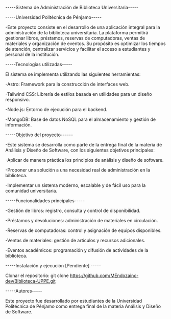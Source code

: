 -----Sistema de Administración de Biblioteca Universitaria-----

-----Universidad Politécnica de Pénjamo-----

-Este proyecto consiste en el desarrollo de una aplicación integral para la administración de la biblioteca universitaria. La plataforma permitirá gestionar libros, préstamos, reservas de computadoras, ventas de materiales y organización de eventos. Su propósito es optimizar los tiempos de atención, centralizar servicios y facilitar el acceso a estudiantes y personal de la institución.

-----Tecnologías utilizadas-----

El sistema se implementa utilizando las siguientes herramientas:

-Astro: Framework para la construcción de interfaces web.

-Tailwind CSS: Librería de estilos basada en utilidades para un diseño responsivo.

-Node.js: Entorno de ejecución para el backend.

-MongoDB: Base de datos NoSQL para el almacenamiento y gestión de información.

-----Objetivo del proyecto------

-Este sistema se desarrolla como parte de la entrega final de la materia de Análisis y Diseño de Software, con los siguientes objetivos principales:

-Aplicar de manera práctica los principios de análisis y diseño de software.

-Proponer una solución a una necesidad real de administración en la biblioteca.

-Implementar un sistema moderno, escalable y de fácil uso para la comunidad universitaria.

-----Funcionalidades principales-----

-Gestión de libros: registro, consulta y control de disponibilidad.

-Préstamos y devoluciones: administración de materiales en circulación.

-Reservas de computadoras: control y asignación de equipos disponibles.

-Ventas de materiales: gestión de artículos y recursos adicionales.

-Eventos académicos: programación y difusión de actividades de la biblioteca.

-----Instalación y ejecución [Pendiente] -----

Clonar el repositorio:
git clone https://github.com/MEndozainc-dev/Biblioteca-UPPE.git

-----Autores-----

Este proyecto fue desarrollado por estudiantes de la Universidad Politécnica de Pénjamo como entrega final de la materia Análisis y Diseño de Software.
